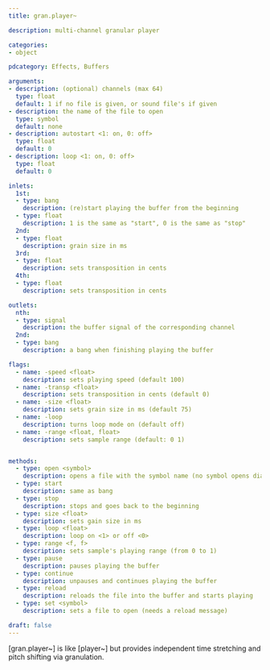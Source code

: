 ```yaml
---
title: gran.player~

description: multi-channel granular player

categories:
- object

pdcategory: Effects, Buffers

arguments:
- description: (optional) channels (max 64)
  type: float
  default: 1 if no file is given, or sound file's if given
- description: the name of the file to open
  type: symbol
  default: none
- description: autostart <1: on, 0: off>
  type: float
  default: 0
- description: loop <1: on, 0: off>
  type: float
  default: 0

inlets:
  1st:
  - type: bang
    description: (re)start playing the buffer from the beginning
  - type: float
    description: 1 is the same as "start", 0 is the same as "stop"
  2nd:
  - type: float
    description: grain size in ms
  3rd:
  - type: float
    description: sets transposition in cents
  4th:
  - type: float
    description: sets transposition in cents

outlets:
  nth:
  - type: signal
    description: the buffer signal of the corresponding channel
  2nd:
  - type: bang
    description: a bang when finishing playing the buffer

flags:
  - name: -speed <float>
    description: sets playing speed (default 100)
  - name: -transp <float>
    description: sets transposition in cents (default 0)
  - name: -size <float>
    description: sets grain size in ms (default 75)
  - name: -loop
    description: turns loop mode on (default off)
  - name: -range <float, float>
    description: sets sample range (default: 0 1)


methods:
  - type: open <symbol>
    description: opens a file with the symbol name (no symbol opens dialog box) and starts playing
  - type: start
    description: same as bang
  - type: stop
    description: stops and goes back to the beginning
  - type: size <float>
    description: sets gain size in ms
  - type: loop <float>
    description: loop on <1> or off <0>
  - type: range <f, f>
    description: sets sample's playing range (from 0 to 1)
  - type: pause
    description: pauses playing the buffer
  - type: continue
    description: unpauses and continues playing the buffer
  - type: reload
    description: reloads the file into the buffer and starts playing
  - type: set <symbol>
    description: sets a file to open (needs a reload message)

draft: false
---
```


[gran.player~] is like [player~] but provides independent time stretching and pitch shifting via granulation.

